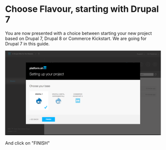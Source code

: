 # Choose Flavour, starting with Drupal 7

You are now presented with a choice between starting your new project based
on Drupal 7, Drupal 8 or Commerce Kickstart. We are going for Drupal 7 in this
guide.

![Setting Up Your Project Choose Stack Drupal Base Drupal7](/images/06-setting-up-your-project-choose-stack-drupal-base-drupal7.png)

And click on "FINISH"
